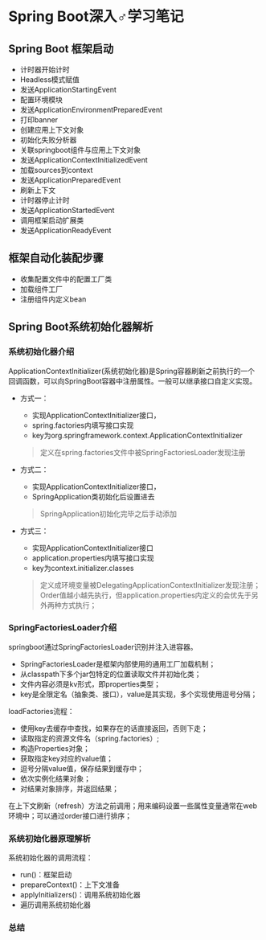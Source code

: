 # Spring Boot深入♂学习笔记

## Spring Boot 框架启动

 - 计时器开始计时
 - Headless模式赋值
 - 发送ApplicationStartingEvent
 - 配置环境模块
 - 发送ApplicationEnvironmentPreparedEvent
 - 打印banner
 - 创建应用上下文对象
 - 初始化失败分析器 
 - 关联springboot组件与应用上下文对象 
 - 发送ApplicationContextInitializedEvent 
 - 加载sources到context 
 - 发送ApplicationPreparedEvent 
 - 刷新上下文 
 - 计时器停止计时 
 - 发送ApplicationStartedEvent 
 - 调用框架启动扩展类 
 - 发送ApplicationReadyEvent

## 框架自动化装配步骤

 - 收集配置文件中的配置工厂类
 - 加载组件工厂
 - 注册组件内定义bean
 
## Spring Boot系统初始化器解析

### 系统初始化器介绍

ApplicationContextInitializer(系统初始化器)是Spring容器刷新之前执行的一个回调函数，可以向SpringBoot容器中注册属性。一般可以继承接口自定义实现。

- 方式一：

    - 实现ApplicationContextInitializer接口，
    - spring.factories内填写接口实现
    - key为org.springframework.context.ApplicationContextInitializer
    > 定义在spring.factories文件中被SpringFactoriesLoader发现注册
    
- 方式二：

    - 实现ApplicationContextInitializer接口，
    - SpringApplication类初始化后设置进去
    > SpringApplication初始化完毕之后手动添加
    
 - 方式三：
    
    - 实现ApplicationContextInitializer接口
    - application.properties内填写接口实现
    - key为context.initializer.classes
    > 定义成环境变量被DelegatingApplicationContextInitializer发现注册；
      Order值越小越先执行，但application.properties内定义的会优先于另外两种方式执行；

### SpringFactoriesLoader介绍

springboot通过SpringFactoriesLoader识别并注入进容器。

- SpringFactoriesLoader是框架内部使用的通用工厂加载机制；
- 从classpath下多个jar包特定的位置读取文件并初始化类；
- 文件内容必须是kv形式，即properties类型；
- key是全限定名（抽象类、接口），value是其实现，多个实现使用逗号分隔；

loadFactories流程：

- 使用key去缓存中查找，如果存在的话直接返回，否则下走；
- 读取指定的资源文件名（spring.factories）;
- 构造Properties对象；
- 获取指定key对应的value值；
- 逗号分隔value值，保存结果到缓存中；
- 依次实例化结果对象；
- 对结果对象排序，并返回结果；

在上下文刷新（refresh）方法之前调用；用来编码设置一些属性变量通常在web环境中；可以通过order接口进行排序；

### 系统初始化器原理解析

系统初始化器的调用流程：

- run()：框架启动
- prepareContext()：上下文准备
- applyInitializers()：调用系统初始化器
- 遍历调用系统初始化器

### 总结
    
